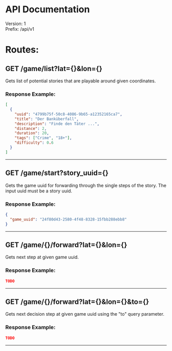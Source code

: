 # API Documentation

Version: 1 <br /> Prefix: /api/v1

# Routes:

## GET /game/list?lat={}&lon={}

Gets list of potential stories that are playable around given coordinates.

### Response Example:

```json
[
  {
    "uuid": "4799b75f-50c8-4086-9b65-a12352165ca7",
    "title": "Der Banküberfall",
    "description": "Finde den Täter ...",
    "distance": 2,
    "duration": 20,
    "tags": ["Crime", "18+"],
    "difficulty": 0.6
  }
]
```

---

## GET /game/start?story_uuid={}

Gets the game uuid for forwarding through the single steps of the story. The
input uuid must be a story uuid.

### Response Example:

```json
{
  "game_uuid": "24f80d43-2580-4f48-8328-15fbb288ebb8"
}
```

---

## GET /game/{}/forward?lat={}&lon={}

Gets next step at given game uuid.

### Response Example:

```json
TODO
```

---

## GET /game/{}/forward?lat={}&lon={}&to={}

Gets next decision step at given game uuid using the "to" query parameter.

### Response Example:

```json
TODO
```

---
